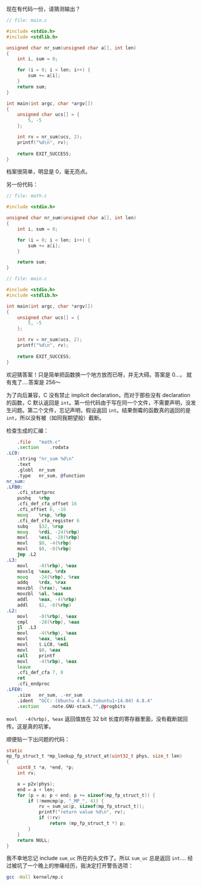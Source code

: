 ﻿

现在有代码一份，请猜测输出？
```C
// file: main.c

#include <stdio.h>
#include <stdlib.h>

unsigned char nr_sum(unsigned char a[], int len)
{
	int i, sum = 0;

	for (i = 0; i < len; i++) {
		sum += a[i];
	}
	return sum;
}

int main(int argc, char *argv[])
{
	unsigned char ucs[] = {
		5, -5
	};

	int rv = nr_sum(ucs, 2);
	printf("%d\n", rv);
	
	return EXIT_SUCCESS;
}
```
档案很简单，明显是 0，毫无亮点。

另一份代码：
```c
// file: math.c

#include <stdio.h>

unsigned char nr_sum(unsigned char a[], int len)
{
	int i, sum = 0;

	for (i = 0; i < len; i++) {
		sum += a[i];
	}

	return sum;
}
```
```c
// file: main.c

#include <stdio.h>
#include <stdlib.h>

int main(int argc, char *argv[])
{
	unsigned char ucs[] = {
		5, -5
	};

	int rv = nr_sum(ucs, 2);
	printf("%d\n", rv);
	
	return EXIT_SUCCESS;
}
```
欢迎猜答案！只是简单把函数换一个地方放而已呀，并无大碍。答案是 0...， 就有鬼了....答案是 256～

为了向后兼容，C 没有禁止 implicit declaration，而对于那些没有 declaration 的函数，C 默认返回是 `int`。第一份代码由于写在同一个文件，不需要声明，没发生问题。第二个文件，忘记声明，假设返回 `int`。结果倒霉的函数真的返回的是 `int`，所以没有被（如同我期望般）截断。

检查生成的汇编：
```asm
	.file	"math.c"
	.section	.rodata
.LC0:
	.string	"nr_sum %d\n"
	.text
	.globl	nr_sum
	.type	nr_sum, @function
nr_sum:
.LFB0:
	.cfi_startproc
	pushq	%rbp
	.cfi_def_cfa_offset 16
	.cfi_offset 6, -16
	movq	%rsp, %rbp
	.cfi_def_cfa_register 6
	subq	$32, %rsp
	movq	%rdi, -24(%rbp)
	movl	%esi, -28(%rbp)
	movl	$0, -4(%rbp)
	movl	$0, -8(%rbp)
	jmp	.L2
.L3:
	movl	-8(%rbp), %eax
	movslq	%eax, %rdx
	movq	-24(%rbp), %rax
	addq	%rdx, %rax
	movzbl	(%rax), %eax
	movzbl	%al, %eax
	addl	%eax, -4(%rbp)
	addl	$1, -8(%rbp)
.L2:
	movl	-8(%rbp), %eax
	cmpl	-28(%rbp), %eax
	jl	.L3
	movl	-4(%rbp), %eax
	movl	%eax, %esi
	movl	$.LC0, %edi
	movl	$0, %eax
	call	printf
	movl	-4(%rbp), %eax
	leave
	.cfi_def_cfa 7, 8
	ret
	.cfi_endproc
.LFE0:
	.size	nr_sum, .-nr_sum
	.ident	"GCC: (Ubuntu 4.8.4-2ubuntu1~14.04) 4.8.4"
	.section	.note.GNU-stack,"",@progbits
```
`movl	-4(%rbp), %eax` 返回值放在 32 bit 长度的寄存器里面，没有截断就回传。这是真的坑爹。

顺便贴一下出问题的代码：
```c
static
mp_fp_struct_t *mp_lookup_fp_struct_at(uint32_t phys, size_t len)
{
	uint8_t *a, *end, *p;
	int rv;

	a = p2v(phys);
	end = a + len;
	for (p = a; p < end; p += sizeof(mp_fp_struct_t)) {
		if (!memcmp(p, "_MP_", 4)) {
			rv = sum_uc(p, sizeof(mp_fp_struct_t));
			printf("return value %d\n", rv);
			if (!rv)
				return (mp_fp_struct_t *) p;
		}
	}
	return NULL;
}
```
我不幸地忘记 include `sum_uc` 所在的头文件了。所以 `sum_uc` 总是返回 `int`.... 经过被坑了一个晚上的惨痛经历，我决定打开警告选项：
```bash
gcc -Wall kernel/mp.c
```

